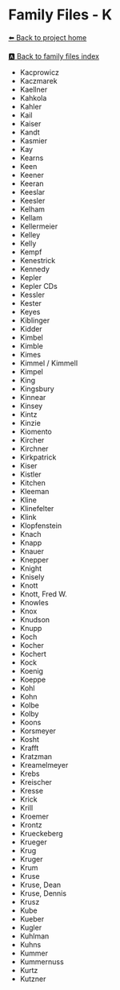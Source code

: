 # Family Files - K


[:arrow_left: Back to project home](https://github.com/FyoAtEPL/VerticalFiles "Back to project home")

[:a: Back to family files index](https://github.com/FyoAtEPL/VerticalFiles/blob/main/FamilyNameIndex.md "Back to family files index")

- Kacprowicz
- Kaczmarek
- Kaellner
- Kahkola
- Kahler
- Kail
- Kaiser
- Kandt
- Kasmier
- Kay
- Kearns
- Keen
- Keener
- Keeran
- Keeslar
- Keesler
- Kelham
- Kellam
- Kellermeier
- Kelley
- Kelly
- Kempf
- Kenestrick
- Kennedy
- Kepler
- Kepler CDs
- Kessler
- Kester
- Keyes
- Kiblinger
- Kidder
- Kimbel
- Kimble
- Kimes
- Kimmel / Kimmell
- Kimpel
- King
- Kingsbury
- Kinnear
- Kinsey
- Kintz
- Kinzie
- Kiomento
- Kircher
- Kirchner
- Kirkpatrick
- Kiser
- Kistler
- Kitchen
- Kleeman
- Kline
- Klinefelter
- Klink
- Klopfenstein
- Knach
- Knapp
- Knauer
- Knepper
- Knight
- Knisely
- Knott
- Knott, Fred W.
- Knowles
- Knox
- Knudson
- Knupp
- Koch
- Kocher
- Kochert
- Kock
- Koenig
- Koeppe
- Kohl
- Kohn
- Kolbe
- Kolby
- Koons
- Korsmeyer
- Kosht
- Krafft
- Kratzman
- Kreamelmeyer
- Krebs
- Kreischer
- Kresse
- Krick
- Krill
- Kroemer
- Krontz
- Krueckeberg
- Krueger
- Krug
- Kruger
- Krum
- Kruse
- Kruse, Dean
- Kruse, Dennis
- Krusz
- Kube
- Kueber
- Kugler
- Kuhlman
- Kuhns
- Kummer
- Kummernuss
- Kurtz
- Kutzner
